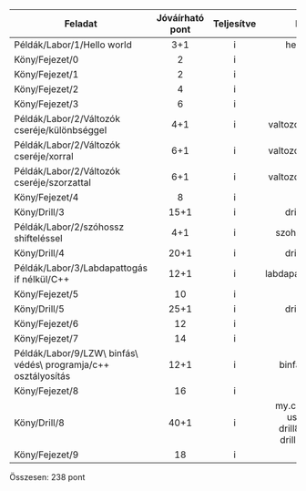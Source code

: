 |Feladat|Jóváírható pont|Teljesítve|Hol?
| ---------------------- |:----:|:----:|:------------------------------:|
|Példák/Labor/1/Hello world|3+1|i|hello.cpp
|Köny/Fejezet/0|2|i|-|
|Köny/Fejezet/1|2|i|-|
|Köny/Fejezet/2|4|i|-|
|Köny/Fejezet/3|6|i|-|
|Példák/Labor/2/Változók cseréje/különbséggel|4+1|i|valtozocsere.cpp|
|Példák/Labor/2/Változók cseréje/xorral|6+1|i|valtozocsere.cpp|
|Példák/Labor/2/Változók cseréje/szorzattal|6+1|i|valtozocsere.cpp|
|Köny/Fejezet/4|8|i|-|
|Köny/Drill/3|15+1|i|drill3.cpp|
|Példák/Labor/2/szóhossz shifteléssel|4+1|i|szohossz.cpp|
|Köny/Drill/4|20+1|i|drill4.cpp|
|Példák/Labor/3/Labdapattogás if nélkül/C++|12+1|i|labdapattogas.cpp|
|Köny/Fejezet/5|10|i|-|
|Köny/Drill/5|25+1|i|drill5.cpp|
|Köny/Fejezet/6|12|i|-|
|Köny/Fejezet/7|14|i|-|
|Példák/Labor/9/LZW\ binfás\ védés\ programja/c++ osztályosítás|12+1|i|binfa02.cpp|
|Köny/Fejezet/8|16|i|-|
|Köny/Drill/8|40+1|i|my.cpp, my.h, use.cpp, drill8_2.cpp, drill8_3.cpp|
|Köny/Fejezet/9|18|i|-|
Összesen: 238 pont
